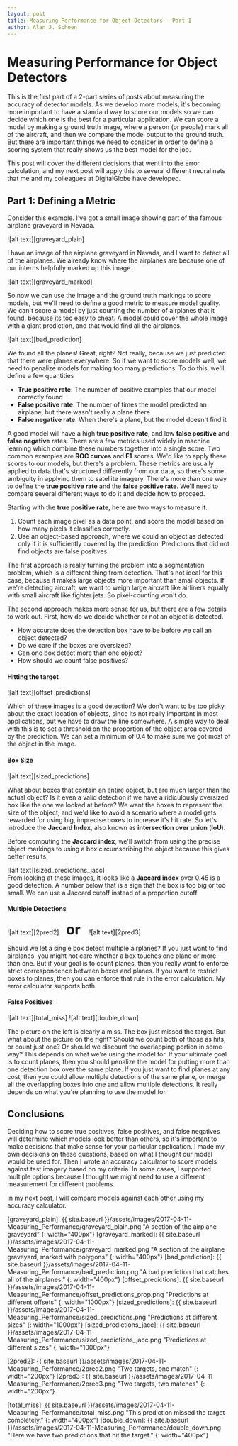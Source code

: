 ```yaml
---
layout: post
title: Measuring Performance for Object Detectors - Part 1
author: Alan J. Schoen
---
```


# Measuring Performance for Object Detectors

This is the first part of a 2-part series of posts about measuring the accuracy of detector models.  As we develop more models, it's becoming more important to have a standard way to score our models so we can decide which one is the best for a particular application.  We can score a model by making a ground truth image, where a person (or people) mark all of the aircraft, and then we compare the model output to the ground truth.  But there are important things we need to consider in order to define a scoring system that really shows us the best model for the job.

This post will cover the different decisions that went into the error calculation, and my next post will apply this to several different neural nets that me and my colleagues at DigitalGlobe have developed.

## Part 1: Defining a Metric

Consider this example.  I've got a small image showing part of the famous airplane graveyard in Nevada.

![alt text][graveyard_plain]

I have an image of the airplane graveyard in Nevada, and I want to detect all of the airplanes.  We already know where the airplanes are because one of our interns helpfully marked up this image.

![alt text][graveyard_marked]

So now we can use the image and the ground truth markings to score models, but we'll need to define a good metric to measure model quality.  We can't score a model by just counting the number of airplanes that it found, because its too easy to cheat.  A model could cover the whole image with a giant prediction, and that would find all the airplanes. 

![alt text][bad_prediction]

We found all the planes! Great, right?  Not really, because we just predicted that there were planes everywhere.  So if we want to score models well, we need to penalize models for making too many predictions.  To do this, we'll define a few quantities

* **True positive rate**: The number of positive examples that our model correctly found
* **False positive rate**: The number of times the model predicted an airplane, but there wasn't really a plane there
* **False negative rate**: When there's a plane, but the model doesn't find it

A good model will have a high **true positive rate**, and low **false positive** and **false negative** rates.  There are a few metrics used widely in machine learning which combine these numbers together into a single score.  Two common examples are **ROC curves** and **F1** scores.  We'd like to apply these scores to our models, but there's a problem.  These metrics are usually applied to data that's structured differently from our data, so there's some ambiguity in applying them to satellite imagery.  There's more than one way to define the **true positive rate** and the **false positive rate**.  We'll need to compare several different ways to do it and decide how to proceed.

Starting with the **true positive rate**, here are two ways to measure it.
1. Count each image pixel as a data point, and score the model based on how many pixels it classifies correctly.
2. Use an object-based approach, where we could an object as detected only if it is sufficiently covered by the prediction.  Predictions that did not find objects are false positives.

The first approach is really turning the problem into a segmentation problem, which is a different thing from detection.  That's not ideal for this case, because it makes large objects more important than small objects.  If we're detecting aircraft, we want to weigh large aircraft like airliners equally with small aircraft like fighter jets.  So pixel-counting won't do.

The second approach makes more sense for us, but there are a few details to work out.  First, how do we decide whether or not an object is detected.

* How accurate does the detection box have to be before we call an object detected?
* Do we care if the boxes are oversized?
* Can one box detect more than one object?
* How should we count false positives?

#### Hitting the target
![alt text][offset_predictions]

Which of these images is a good detection?  We don't want to be too picky about the exact location of objects, since its not really important in most applications, but we have to draw the line somewhere.  A simple way to deal with this is to set a threshold on the proportion of the object area covered by the prediction.  We can set a minimum of 0.4 to make sure we got most of the object in the image.

#### Box Size
![alt text][sized_predictions]

What about boxes that contain an entire object, but are much larger than the actual object?  Is it even a valid detection if we have a ridiculously oversized box like the one we looked at before? We want the boxes to represent the size of the object, and we'd like to avoid a scenario where a model gets rewarded for using big, imprecise boxes to increase it's hit rate.  So let's introduce the **Jaccard Index**, also known as **intersection over union** (**IoU**).

Before computing the **Jaccard index**, we'll switch from using the precise object markings to using a box circumscribing the object because this gives better results.  

![alt text][sized_predictions_jacc]  
From looking at these images, it looks like a **Jaccard index** over 0.45 is a good detection.  A number below that is a sign that the box is too big or too small.  We can use a Jaccard cutoff instead of a proportion cutoff.


#### Multiple Detections


![alt text][2pred2] &nbsp;&nbsp; <font size="+3"> <b> or </b> </font> &nbsp;&nbsp;
![alt text][2pred3] 


Should we let a single box detect multiple airplanes?  If you just want to find airplanes, you might not care whether a box touches one plane or more than one.  But if your goal is to count planes, then you really want to enforce strict correspondence between boxes and planes.  If you want to restrict boxes to planes, then you can enforce that rule in the error calculation. My error calculator supports both.

#### False Positives
![alt text][total_miss]
![alt text][double_down] 

The picture on the left is clearly a miss.  The box just missed the target.  But what about the picture on the right?  Should we count both of those as hits, or count just one?  Or should we discount the overlapping portion in some way?  This depends on what we're using the model for.  If your ultimate goal is to count planes, then you should penalize the model for putting more than one detection box over the same plane.  If you just want to find planes at any cost, then you could allow multiple detections of the same plane, or merge all the overlapping boxes into one and allow multiple detections.  It really depends on what you're planning to use the model for.

## Conclusions

Deciding how to score true positives, false positives, and false negatives will determine which models look better than others, so it's important to make decisions that make sense for your particular application.  I made my own decisions on these questions, based on what I thought our model would be used for.  Then I wrote an accuracy calculator to score models against test imagery based on my criteria.  In some cases, I supported multiple options because I thought we might need to use a different measurement for different problems.

In my next post, I will compare models against each other using my accuracy calculator.


[graveyard_plain]: {{ site.baseurl }}/assets/images/2017-04-11-Measuring_Performance/graveyard_plain.png "A section of the airplane graveyard"
{: width="400px"}
[graveyard_marked]: {{ site.baseurl }}/assets/images/2017-04-11-Measuring_Performance/graveyard_marked.png "A section of the airplane graveyard, marked with polygons"
{: width="400px"}
[bad_prediction]: {{ site.baseurl }}/assets/images/2017-04-11-Measuring_Performance/bad_prediction.png "A bad prediction that catches all of the airplanes."
{: width="400px"}
[offset_predictions]: {{ site.baseurl }}/assets/images/2017-04-11-Measuring_Performance/offset_predictions_prop.png "Predictions at different offsets"
{: width="1000px"}
[sized_predictions]: {{ site.baseurl }}/assets/images/2017-04-11-Measuring_Performance/sized_predictions.png "Predictions at different sizes"
{: width="1000px"}
[sized_predictions_jacc]: {{ site.baseurl }}/assets/images/2017-04-11-Measuring_Performance/sized_predictions_jacc.png "Predictions at different sizes"
{: width="1000px"}


[2pred2]: {{ site.baseurl }}/assets/images/2017-04-11-Measuring_Performance/2pred2.png "Two targets, one match"
{: width="200px"}
[2pred3]: {{ site.baseurl }}/assets/images/2017-04-11-Measuring_Performance/2pred3.png "Two targets, two matches"
{: width="200px"}

[total_miss]: {{ site.baseurl }}/assets/images/2017-04-11-Measuring_Performance/total_miss.png "This prediction missed the target completely."
{: width="400px"}
[double_down]: {{ site.baseurl }}/assets/images/2017-04-11-Measuring_Performance/double_down.png "Here we have two predictions that hit the target."
{: width="400px"}